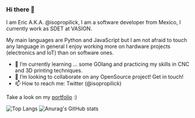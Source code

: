 ### Hi there 👋
I am Eric A.K.A. @isopropilick, I am a software developer from Mexico, I currently work as SDET at VASION.

My main languages are Python and JavaScript but I am not afraid to touch any language in general I enjoy working more on hardware projects (electronics and IoT) than on software ones.

- 🌱 I’m currently learning ... some GOlang and practicing my skills in CNC and 3D printing techniques.
- 👯 I’m looking to collaborate on any OpenSource project! Get in touch!
- 📫 How to reach me: Twitter (@isopropilick)

Take a look on my [portfolio](https://github.com/isopropilick/Portfolio) :) 

![Top Langs](https://github-readme-stats.vercel.app/api/top-langs/?username=isopropilick&layout=compact&theme=dark)
![Anurag's GitHub stats](https://github-readme-stats.vercel.app/api?username=isopropilick&show_icons=true&theme=dark)

